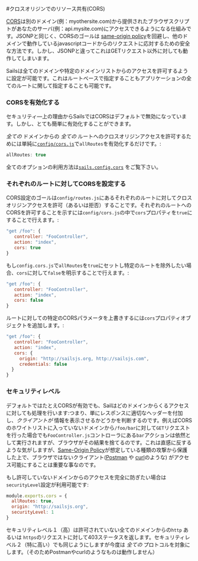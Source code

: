 #クロスオリジンでのリソース共有(CORS)

<!--
デフォルトのSailはすでに同じドメインからのAJAXリクエストを処理するように設定されています。でも他のドメインからのリクエストに対応したい場合はどうでしょう。ブラウザのJSONPをセットアップアップすることができます。これこそが [CORS](http://en.wikipedia.org/wiki/Cross-origin_resource_sharing)がっ必要な場面なんです。
-->

[CORS](http://en.wikipedia.org/wiki/Cross-origin_resource_sharing)は別のドメイン(例：myothersite.com)から提供されたブラウザスクリプトがあなたのサーバ(例：api.mysite.com)にアクセスできるようになる仕組みです。JSONPと同じく、CORSのゴールは [same-origin policy](http://en.wikipedia.org/wiki/Same-origin_policy)を回避し、他のドメインで動作しているjavascriptコードからのリクエストに応対するための安全な方法です。しかし、JSONPと違ってこれはGETリクエスト以外に対しても動作してしまいます。

Sailsは全てのドメインや特定のドメインリストからのアクセスを許可するように設定が可能です。これはルートベースで指定することもアプリケーションの全てのルートに関して指定することも可能です。


### CORSを有効化する

セキュリティ―上の理由からSailsではCORSはデフォルトで無効になっています。しかし、とても簡単に有効化することができます。

_全ての_ ドメインからの _全ての_ ルートへのクロスオリジンアクセスを許可するためには単純に[`config/cors.js`](http://beta.sailsjs.org/#/documentation/reference/sails.config/sails.config.cors.html)で`allRoutes`を有効化するだけです。:

```javascript
allRoutes: true
```

全てのオプションの利用方法は[`sails.config.cors`](http://sailsjs.org/documentation/reference/sails.config/sails.config.cors.html) をご覧下さい。


### それぞれのルートに対してCORSを設定する
CORS設定のゴールは`config/routes.js`にあるそれぞれのルートに対してクロスオリジンアクセスを許可（あるいは拒否）することです。それぞれのルートへのCORSを許可することを示すには`config/cors.js`の中で`cors`プロパティを`true`にすることで行えます。:

```javascript
"get /foo": {
   controller: "FooController",
   action: "index",
   cors: true
}
```

もし`config.cors.js`で`allRoutes`を`true`にセットし特定のルートを除外したい場合、`cors`に対して`false`を明示することで行えます。:

```javascript
"get /foo": {
   controller: "FooController",
   action: "index",
   cors: false
}
```

ルートに対しての特定のCORSパラメータを上書きするには`cors`プロパティオブジェクトを追加します。:

```javascript
"get /foo": {
   controller: "FooController",
   action: "index",
   cors: {
     origin: "http://sailsjs.org, http://sailsjs.com",
     credentials: false
  }
}
```

### セキュリティレベル

デフォルトではたとえCORSが有効でも、Sailはどのドメインからくるアクセスに対しても処理を行います:つまり、単にレスポンスに適切なヘッダーを付加し、*クライアントが* 情報を表示させるかどうかを判断するのです。例えばCORSのホワイトリストに入っていないドメインから`/foo/bar`に対して`GET`リクエストを行った場合でも`FooController.js`コントローラにある`bar`アクションは依然として実行されますが、ブラウザがその結果を捨てるのです。これは直感に反するような気がしますが、[Same-Origin Policy](http://en.wikipedia.org/wiki/Same-origin_policy)が想定している種類の攻撃から保護した上で、ブラウザではないクライアント([Postman](https://chrome.google.com/webstore/detail/postman-rest-client/fdmmgilgnpjigdojojpjoooidkmcomcm?hl=en) や [curl](http://curl.haxx.se/)のような) がアクセス可能にすることは重要な事なのです。

もし許可していないドメインからのアクセスを完全に防ぎたい場合は`securityLevel`設定が利用可能です:

```javascript
module.exports.cors = {
  allRoutes: true,
  origin: "http://sailsjs.org",
  securityLevel: 1
}
```

セキュリティレベル１（高）は許可されていない全てのドメインからの`http` あるいは `https`のリクエストに対して403ステータスを返します。セキュリティレベル２（特に高い）でも同じようにしますが今度は *全ての* プロトコルを対象にします。（そのためPostmanやcurlのようなものは動作しません）

<docmeta name="uniqueID" value="cors198259">
<docmeta name="displayName" value="CORS">
